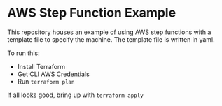 # AWS Step Function Example

This repository houses an example of using AWS step functions with a template file to specify the machine. The template file is written in yaml.

To run this:

- Install Terraform
- Get CLI AWS Credentials
- Run `terraform plan`

If all looks good, bring up with `terraform apply`